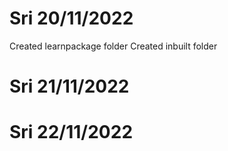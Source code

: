 # Sri 20/11/2022
Created learnpackage folder
Created inbuilt folder


# Sri 21/11/2022


# Sri 22/11/2022